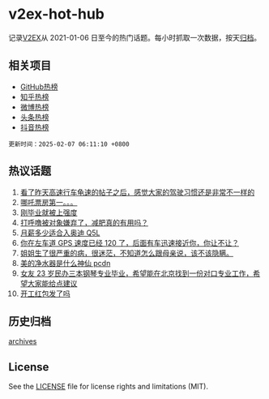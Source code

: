 # v2ex-hot-hub

 记录[V2EX](https://www.v2ex.com/)从 2021-01-06 日至今的热门话题。每小时抓取一次数据，按天[归档](archives)。
 
 ## 相关项目

- [GitHub热榜](https://github.com/lonnyzhang423/github-hot-hub)
- [知乎热榜](https://github.com/lonnyzhang423/zhihu-hot-hub)
- [微博热榜](https://github.com/lonnyzhang423/weibo-hot-hub)
- [头条热榜](https://github.com/lonnyzhang423/toutiao-hot-hub)
- [抖音热榜](https://github.com/lonnyzhang423/douyin-hot-hub)


 `更新时间：2025-02-07 06:11:10 +0800`

## 热议话题

1. [看了昨天高速行车龟速的帖子之后，感觉大家的驾驶习惯还是非常不一样的](https://www.v2ex.com/t/1109246)
1. [哪吒票房第一。。。](https://www.v2ex.com/t/1109313)
1. [刚毕业就被上强度](https://www.v2ex.com/t/1109255)
1. [打呼噜被对象嫌弃了，减肥真的有用吗？](https://www.v2ex.com/t/1109224)
1. [月薪多少适合入奥迪 Q5L](https://www.v2ex.com/t/1109304)
1. [你在左车道 GPS 速度已经 120 了，后面有车迅速接近你，你让不让？](https://www.v2ex.com/t/1109372)
1. [姐姐生了很严重的病，很迷茫，不知道怎么跟母亲说，该不该隐瞒。](https://www.v2ex.com/t/1109314)
1. [美的净水器是什么神仙 pcdn](https://www.v2ex.com/t/1109239)
1. [女友 23 岁民办三本钢琴专业毕业，希望能在北京找到一份对口专业工作，希望大家能给点建议](https://www.v2ex.com/t/1109274)
1. [开工红包发了吗](https://www.v2ex.com/t/1109232)

## 历史归档

[archives](archives)

## License

See the [LICENSE](LICENSE) file for license rights and limitations (MIT).

